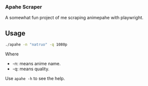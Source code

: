 ### Apahe Scraper

A somewhat fun project of me scraping animepahe with playwright.

## Usage

```bash
./apahe -n "natruo" -q 1080p
```

Where 
- -n: means anime name.
- -q: means quality.

Use `apahe -h` to see the help. 